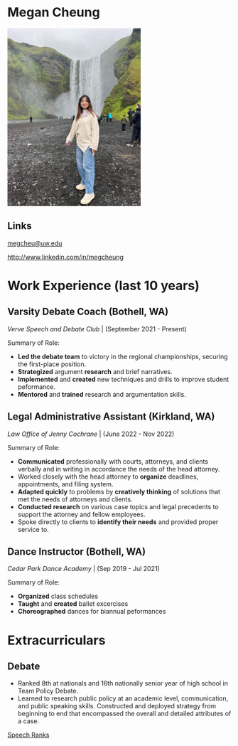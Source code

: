 # Megan Cheung
<img src="megan.jpeg" alt="An image of Megan Cheung" width="300"/>

## Links

megcheu@uw.edu 

http://www.linkedin.com/in/megcheung

# Work Experience (last 10 years)

## Varsity Debate Coach (Bothell, WA)

*Verve Speech and Debate Club* | (September 2021 - Present)

Summary of Role:

- **Led the debate team** to victory in the regional championships, securing the first-place position.
- **Strategized** argument **research** and brief narratives. 
- **Implemented** and **created** new techniques and drills to improve student peformance.
- **Mentored** and **trained** research and argumentation skills.

## Legal Administrative Assistant (Kirkland, WA)
*Law Office of Jenny Cochrane* | (June 2022 - Nov 2022)

Summary of Role:

- **Communicated** professionally with courts, attorneys, and clients verbally and in writing in accordance the needs of the head attorney.
- Worked closely with the head attorney to **organize** deadlines, appointments, and filing system. 
- **Adapted quickly** to problems by **creatively thinking** of solutions that met the needs of attorneys and clients. 
- **Conducted research** on various case topics and legal precedents to support the attorney and fellow employees. 
- Spoke directly to clients to **identify their needs** and provided proper service to. 

## Dance Instructor (Bothell, WA)
*Cedar Park Dance Academy* | (Sep 2019 - Jul 2021)

Summary of Role:

- **Organized** class schedules
- **Taught** and **created** ballet excercises
- **Choreographed** dances for biannual peformances

# Extracurriculars
## Debate
- Ranked 8th at nationals and 16th nationally senior year of high school in Team Policy Debate.
- Learned to research public policy at an academic level, communication, and public speaking skills.
Constructed and deployed strategy from beginning to end that encompassed the overall and detailed attributes of a case. 

[Speech Ranks](http://www.speechranks.com/2020/profile/view/7563)

